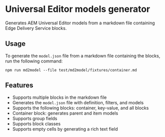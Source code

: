 # Universal Editor models generator

Generates AEM Universal Editor models from a markdown file containing Edge Delivery Service blocks.

## Usage

To generate the `model.json` file from a markdown file containing the blocks, run the following command:
```
npm run md2model --file test/md2model/fixtures/container.md
```

## Features

- Supports multiple blocks in the markdown file
- Generates the `model.json` file with definition, filters, and models
- Supports the following blocks: container, key-value, and all blocks
- Container block: generates parent and item models
- Supports group fields
- Supports block classes
- Supports empty cells by generating a rich text field
